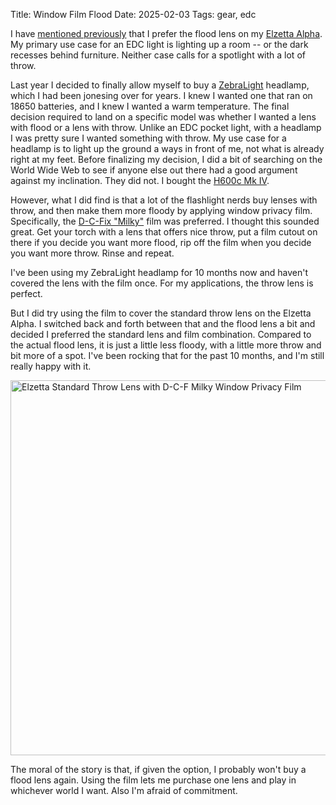 Title: Window Film Flood
Date: 2025-02-03
Tags: gear, edc

I have [mentioned previously](https://pig-monkey.com/2019/08/elzetta-thoughts/) that I prefer the flood lens on my [Elzetta Alpha](https://elzetta.com/product/quick-build-alpha-configurator/). My primary use case for an EDC light is lighting up a room -- or the dark recesses behind furniture. Neither case calls for a spotlight with a lot of throw.

Last year I decided to finally allow myself to buy a [ZebraLight](https://www.zebralight.com/) headlamp, which I had been jonesing over for years. I knew I wanted one that ran on 18650 batteries, and I knew I wanted a warm temperature. The final decision required to land on a specific model was whether I wanted a lens with flood or a lens with throw. Unlike an EDC pocket light, with a headlamp I was pretty sure I wanted something with throw. My use case for a headlamp is to light up the ground a ways in front of me, not what is already right at my feet. Before finalizing my decision, I did a bit of searching on the World Wide Web to see if anyone else out there had a good argument against my inclination. They did not. I bought the [H600c Mk IV](https://www.zebralight.com/H600c-Mk-IV-18650-XHP502-4000K-High-CRI-Headlamp_p_235.html).

However, what I did find is that a lot of the flashlight nerds buy lenses with throw, and then make them more floody by applying window privacy film. Specifically, the [D-C-Fix "Milky"](https://dcfix.myshopify.com/products/338-0031) film was preferred. I thought this sounded great. Get your torch with a lens that offers nice throw, put a film cutout on there if you decide you want more flood, rip off the film when you decide you want more throw. Rinse and repeat.

I've been using my ZebraLight headlamp for 10 months now and haven't covered the lens with the film once. For my applications, the throw lens is perfect.

But I did try using the film to cover the standard throw lens on the Elzetta Alpha. I switched back and forth between that and the flood lens a bit and decided I preferred the standard lens and film combination. Compared to the actual flood lens, it is just a little less floody, with a little more throw and bit more of a spot. I've been rocking that for the past 10 months, and I'm still really happy with it.

<a href="https://www.flickr.com/photos/pigmonkey/54306142169/in/dateposted/" title="Elzetta Standard Throw Lens with D-C-F Milky Window Privacy Film"><img src="https://live.staticflickr.com/65535/54306142169_bf3869a919_c.jpg" width="800" height="600" alt="Elzetta Standard Throw Lens with D-C-F Milky Window Privacy Film"/></a>

The moral of the story is that, if given the option, I probably won't buy a flood lens again. Using the film lets me purchase one lens and play in whichever world I want. Also I'm afraid of commitment.
